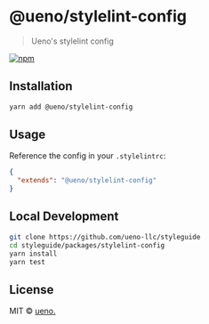 # @ueno/stylelint-config

> Ueno's stylelint config

[![npm](https://img.shields.io/npm/v/@ueno/stylelint-config.svg?maxAge=2592000)](https://www.npmjs.com/package/@ueno/stylelint-config)

## Installation

```bash
yarn add @ueno/stylelint-config
```

## Usage

Reference the config in your `.stylelintrc`:

```json
{
  "extends": "@ueno/stylelint-config"
}
```

## Local Development

```bash
git clone https://github.com/ueno-llc/styleguide
cd styleguide/packages/stylelint-config
yarn install
yarn test
```

## License

MIT &copy; [ueno.](http://ueno.co)
